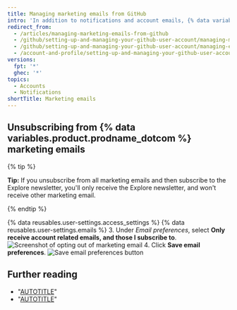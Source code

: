 ```yaml
---
title: Managing marketing emails from GitHub
intro: 'In addition to notifications and account emails, {% data variables.product.prodname_dotcom %} occasionally sends marketing emails with news and information about our products. If you unsubscribe from existing marketing emails, you won''t be included in future campaigns unless you change your {% data variables.product.prodname_dotcom %} email settings.'
redirect_from:
  - /articles/managing-marketing-emails-from-github
  - /github/setting-up-and-managing-your-github-user-account/managing-marketing-emails-from-github
  - /github/setting-up-and-managing-your-github-user-account/managing-email-preferences/managing-marketing-emails-from-github
  - /account-and-profile/setting-up-and-managing-your-github-user-account/managing-email-preferences/managing-marketing-emails-from-github
versions:
  fpt: '*'
  ghec: '*'
topics:
  - Accounts
  - Notifications
shortTitle: Marketing emails
---
```

## Unsubscribing from {% data variables.product.prodname_dotcom %} marketing emails

{% tip %}

**Tip:** If you unsubscribe from all marketing emails and then subscribe to the Explore newsletter, you'll only receive the Explore newsletter, and won't receive other marketing email.

{% endtip %}

{% data reusables.user-settings.access_settings %}
{% data reusables.user-settings.emails %}
3. Under *Email preferences*, select **Only receive account related emails, and those I subscribe to**.
  ![Screenshot of opting out of marketing email](/assets/images/help/notifications/email_preferences.png)
4. Click **Save email preferences**.
  ![Save email preferences button](/assets/images/help/notifications/save_email_preferences.png)

## Further reading

- "[AUTOTITLE](/account-and-profile/setting-up-and-managing-your-personal-account-on-github/managing-email-preferences/types-of-emails-github-sends)"
- "[AUTOTITLE](/account-and-profile/managing-subscriptions-and-notifications-on-github/setting-up-notifications/configuring-notifications)"
